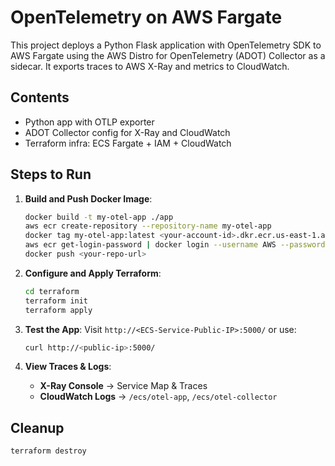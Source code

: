 # OpenTelemetry on AWS Fargate

This project deploys a Python Flask application with OpenTelemetry SDK to AWS Fargate using the AWS Distro for OpenTelemetry (ADOT) Collector as a sidecar. It exports traces to AWS X-Ray and metrics to CloudWatch.

## Contents
- Python app with OTLP exporter
- ADOT Collector config for X-Ray and CloudWatch
- Terraform infra: ECS Fargate + IAM + CloudWatch

## Steps to Run

1. **Build and Push Docker Image**:
   ```bash
   docker build -t my-otel-app ./app
   aws ecr create-repository --repository-name my-otel-app
   docker tag my-otel-app:latest <your-account-id>.dkr.ecr.us-east-1.amazonaws.com/my-otel-app
   aws ecr get-login-password | docker login --username AWS --password-stdin <your-registry>
   docker push <your-repo-url>
   ```

2. **Configure and Apply Terraform**:
   ```bash
   cd terraform
   terraform init
   terraform apply
   ```

3. **Test the App**:
   Visit `http://<ECS-Service-Public-IP>:5000/` or use:
   ```bash
   curl http://<public-ip>:5000/
   ```

4. **View Traces & Logs**:
   - **X-Ray Console** → Service Map & Traces
   - **CloudWatch Logs** → `/ecs/otel-app`, `/ecs/otel-collector`

## Cleanup
```bash
terraform destroy
```
